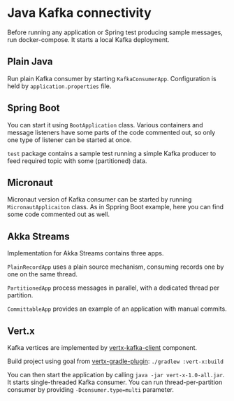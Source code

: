 Java Kafka connectivity
===============

Before running any application or Spring test producing sample messages, run docker-compose. It starts a local Kafka deployment.

Plain Java
---------------
Run plain Kafka consumer by starting `KafkaConsumerApp`. Configuration is held by `application.properties` file. 

Spring Boot
---------------
You can start it using `BootApplication` class. Various containers and message listeners have some parts of the code commented out, so only one type of listener can be started at once.

`test` package contains a sample test running a simple Kafka producer to feed required topic with some (partitioned) data.

Micronaut
---------------
Micronaut version of Kafka consumer can be started by running `MicronautApplicaiton` class. As in Sppring Boot example, here you can find some code commented out as well.

Akka Streams
---------------
Implementation for Akka Streams contains three apps.

`PlainRecordApp` uses a plain source mechanism, consuming records one by one on the same thread.

`PartitionedApp` process messages in parallel, with a dedicated thread per partition.

`CommittableApp` provides an example of an application with manual commits.

Vert.x
---------------
Kafka vertices are implemented by [vertx-kafka-client](https://vertx.io/docs/vertx-kafka-client/java/) component.

Build project using goal from [vertx-gradle-plugin](https://github.com/jponge/vertx-gradle-plugin):
```./gradlew :vert-x:build```

You can then start the application by calling  `java -jar vert-x-1.0-all.jar`. It starts single-threaded Kafka consumer. You can run thread-per-partition consumer by providing `-Dconsumer.type=multi` parameter. 
